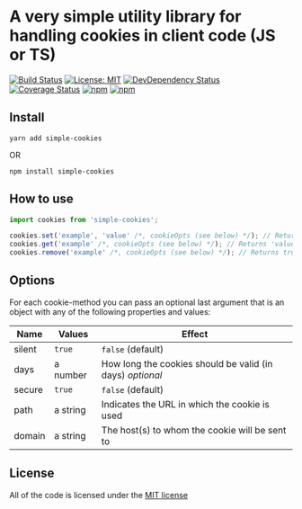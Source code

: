 # A very simple utility library for handling cookies in client code (JS or TS)
[![Build Status](https://img.shields.io/travis/Lapanti/simple-cookies/master.svg?style=flat-square)](https://travis-ci.org/Lapanti/simple-cookies) [![License: MIT](https://img.shields.io/badge/License-MIT-yellow.svg?style=flat-square)](https://opensource.org/licenses/MIT) [![DevDependency Status](https://img.shields.io/david/dev/lapanti/simple-cookies.svg?style=flat-square)](https://david-dm.org/lapanti/simple-cookies?type=dev) [![Coverage Status](https://img.shields.io/coveralls/Lapanti/simple-cookies/master.svg?style=flat-square)](https://coveralls.io/github/Lapanti/simple-cookies?branch=master) [![npm](https://img.shields.io/npm/dt/simple-cookies.svg?style=flat-square)](https://www.npmjs.com/package/simple-cookies) [![npm](https://img.shields.io/npm/v/simple-cookies.svg?style=flat-square)](https://www.npmjs.com/package/simple-cookies)

## Install

```
yarn add simple-cookies
```
OR
```
npm install simple-cookies
```

## How to use

```typescript
import cookies from 'simple-cookies';

cookies.set('example', 'value' /*, cookieOpts (see below) */); // Return true if cookies are supported
cookies.get('example' /*, cookieOpts (see below) */); // Returns 'value' if cookies are supported
cookies.remove('example' /*, cookieOpts (see below) */); // Returns true if cookies are supported
```

## Options
For each cookie-method you can pass an optional last argument that is an object with any of the following properties and values:

| Name      | Values                     | Effect                                                                             |
| --------- | -------------------------- | ---------------------------------------------------------------------------------- |
| silent    | `true` | `false` (default) | Whether to throw an error (`false`) or not (`true`) when cookies are not supported | 
| days      | a number                   | How long the cookies should be valid (in days) *optional*                          |
| secure    | `true` | `false` (default) | Whether the cookie should only be transmitted over secure protocols such as https  |
| path      | a string                   | Indicates the URL in which the cookie is used                                      |
| domain    | a string                   | The host(s) to whom the cookie will be sent to                                     |

## License
All of the code is licensed under the [MIT license](LICENSE)
